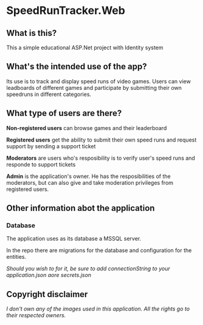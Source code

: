 # SpeedRunTracker.Web

## What is this?

This a simple educational ASP.Net project with Identity system

## What's the intended use of the app?

Its use is to track and display speed runs of video games.
Users can view leadboards of different games and participate by submitting their own speedruns in different categories.

## What type of users are there?

**Non-registered users** can browse games and their leaderboard

**Registered users** get the ability to submit their own speed runs and request support by sending a support ticket

**Moderators** are users who's resposibility is to verify user's speed runs and responde to support tickets

**Admin** is the application's owner. He has the resposibilities of the moderators, but can also give and take moderation privileges from registered users.

## Other information abot the application

### Database
The application uses as its database a MSSQL server.

In the repo there are migrations for the database and configuration for the entities.

*Should you wish to for it, be sure to add connectionString to your application.json aore secrets.json* 

## Copyright disclaimer
*I don't own any of the images used in this application. All the rights go to their respected owners.*

